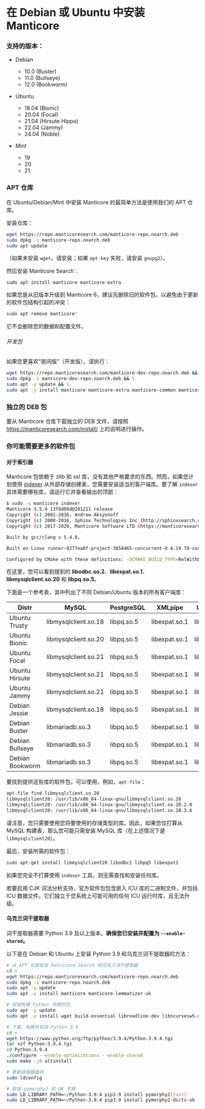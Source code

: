 # 在 Debian 或 Ubuntu 中安装 Manticore

### 支持的版本：

* Debian
  * 10.0 (Buster)
  * 11.0 (Bullseye)
  * 12.0 (Bookworm)

* Ubuntu
  * 18.04 (Bionic)
  * 20.04 (Focal)
  * 21.04 (Hirsute Hippo)
  * 22.04 (Jammy)
  * 24.04 (Noble)

* Mint
  * 19
  * 20
  * 21

### APT 仓库
在 Ubuntu/Debian/Mint 中安装 Manticore 的最简单方法是使用我们的 APT 仓库。

安装仓库：
```bash
wget https://repo.manticoresearch.com/manticore-repo.noarch.deb
sudo dpkg -i manticore-repo.noarch.deb
sudo apt update
```
（如果未安装 `wget`，请安装；如果 `apt-key` 失败，请安装 `gnupg2`）。

然后安装 Manticore Search：
```
sudo apt install manticore manticore-extra
```

如果您是从旧版本升级到 Manticore 6，建议先删除旧的软件包，以避免由于更新的软件包结构引起的冲突：

```bash
sudo apt remove manticore*
```

它不会删除您的数据和配置文件。

###### 开发包
如果您更喜欢“夜间版”（开发版），请执行：
```bash
wget https://repo.manticoresearch.com/manticore-dev-repo.noarch.deb && \
sudo dpkg -i manticore-dev-repo.noarch.deb && \
sudo apt -y update && \
sudo apt -y install manticore manticore-extra manticore-common manticore-server manticore-server-core manticore-tools manticore-executor manticore-buddy manticore-backup manticore-columnar-lib manticore-server-core-dbgsym manticore-tools-dbgsym manticore-columnar-lib-dbgsym manticore-icudata-65l manticore-galera manticore-galera-dbgsym manticore-language-packs manticore-load
```

### 独立的 DEB 包
要从 Manticore 仓库下载独立的 DEB 文件，请按照 https://manticoresearch.com/install/ 上的说明进行操作。

### 你可能需要更多的软件包
#### 对于索引器
Manticore 包依赖于 zlib 和 ssl 库，没有其他严格要求的东西。然而，如果您计划使用 [indexer](../Data_creation_and_modification/Adding_data_from_external_storages/Plain_tables_creation.md#Indexer-tool) 从外部存储创建表，您需要安装适当的客户端库。要了解 `indexer` 具体需要哪些库，请运行它并查看输出的顶部：

```bash
$ sudo -u manticore indexer
Manticore 3.5.4 13f8d08d@201211 release
Copyright (c) 2001-2016, Andrew Aksyonoff
Copyright (c) 2008-2016, Sphinx Technologies Inc (http://sphinxsearch.com)
Copyright (c) 2017-2020, Manticore Software LTD (https://manticoresearch.com)

Built by gcc/clang v 5.4.0,

Built on Linux runner-0277ea0f-project-3858465-concurrent-0 4.19.78-coreos #1 SMP Mon Oct 14 22:56:39 -00 2019 x86_64 x86_64 x86_64 GNU/Linux

Configured by CMake with these definitions: -DCMAKE_BUILD_TYPE=RelWithDebInfo -DDISTR_BUILD=xenial -DUSE_SSL=ON -DDL_UNIXODBC=1 -DUNIXODBC_LIB=libodbc.so.2 -DDL_EXPAT=1 -DEXPAT_LIB=libexpat.so.1 -DUSE_LIBICONV=1 -DDL_MYSQL=1 -DMYSQL_LIB=libmysqlclient.so.20 -DDL_PGSQL=1 -DPGSQL_LIB=libpq.so.5 -DLOCALDATADIR=/var/data -DFULL_SHARE_DIR=/usr/share/manticore -DUSE_ICU=1 -DUSE_BISON=ON -DUSE_FLEX=ON -DUSE_SYSLOG=1 -DWITH_EXPAT=1 -DWITH_ICONV=ON -DWITH_MYSQL=1 -DWITH_ODBC=ON -DWITH_POSTGRESQL=1 -DWITH_RE2=1 -DWITH_STEMMER=1 -DWITH_ZLIB=ON -DGALERA_SOVERSION=31 -DSYSCONFDIR=/etc/manticoresearch
```

在这里，您可以看到提到的 **libodbc.so.2**、**libexpat.so.1**、**libmysqlclient.so.20** 和 **libpq.so.5**。

下面是一个参考表，其中列出了不同 Debian/Ubuntu 版本的所有客户端库：

| Distr | MySQL | PostgreSQL | XMLpipe | UnixODBC |
| - | - | - | - | - |
| Ubuntu Trusty | libmysqlclient.so.18 | libpq.so.5 | libexpat.so.1 | libodbc.so.1 |
| Ubuntu Bionic | libmysqlclient.so.20 | libpq.so.5 | libexpat.so.1 | libodbc.so.2 |
| Ubuntu Focal | libmysqlclient.so.21 | libpq.so.5 | libexpat.so.1 | libodbc.so.2 |
| Ubuntu Hirsute | libmysqlclient.so.21 | libpq.so.5 | libexpat.so.1 | libodbc.so.2 |
| Ubuntu Jammy | libmysqlclient.so.21 | libpq.so.5 | libexpat.so.1 | libodbc.so.2 |
| Debian Jessie | libmysqlclient.so.18 | libpq.so.5 | libexpat.so.1 | libodbc.so.2 |
| Debian Buster | libmariadb.so.3 | libpq.so.5 | libexpat.so.1 | libodbc.so.2 |
| Debian Bullseye | libmariadb.so.3 | libpq.so.5 | libexpat.so.1 | libodbc.so.2 |
| Debian Bookworm | libmariadb.so.3 | libpq.so.5 | libexpat.so.1 | libodbc.so.2 |

要找到提供这些库的软件包，可以使用，例如，`apt-file`：

```bash
apt-file find libmysqlclient.so.20
libmysqlclient20: /usr/lib/x86_64-linux-gnu/libmysqlclient.so.20
libmysqlclient20: /usr/lib/x86_64-linux-gnu/libmysqlclient.so.20.2.0
libmysqlclient20: /usr/lib/x86_64-linux-gnu/libmysqlclient.so.20.3.6
```

请注意，您只需要使用您将要使用的存储类型的库。因此，如果您仅打算从 MySQL 构建表，那么您可能只需安装 MySQL 库（在上述情况下是 `libmysqlclient20`）。

最后，安装所需的软件包：

```bash
sudo apt-get install libmysqlclient20 libodbc1 libpq5 libexpat1
```

如果您完全不打算使用 `indexer` 工具，则无需查找和安装任何库。

若要启用 CJK 词法分析支持，官方软件包包含嵌入 ICU 库的二进制文件，并包括 ICU 数据文件。它们独立于您系统上可能可用的任何 ICU 运行时库，且无法升级。

#### 乌克兰词干提取器
词干提取器需要 Python 3.9 及以上版本。**确保您已安装并配置为 `--enable-shared`。**

以下是在 Debian 和 Ubuntu 上安装 Python 3.9 和乌克兰词干提取器的方法：

```bash
# 从 APT 仓库安装 Manticore Search 和乌克兰词干提取器
cd ~
wget https://repo.manticoresearch.com/manticore-repo.noarch.deb
sudo dpkg -i manticore-repo.noarch.deb
sudo apt -y update
sudo apt -y install manticore manticore-lemmatizer-uk

# 安装构建 Python 所需的包
sudo apt -y update
sudo apt -y install wget build-essential libreadline-dev libncursesw5-dev libssl-dev libsqlite3-dev tk-dev libgdbm-dev libc6-dev libbz2-dev libffi-dev zlib1g-dev

# 下载、构建并安装 Python 3.9
cd ~
wget https://www.python.org/ftp/python/3.9.4/Python-3.9.4.tgz
tar xzf Python-3.9.4.tgz
cd Python-3.9.4
./configure --enable-optimizations --enable-shared
sudo make -j8 altinstall

# 更新链接器缓存
sudo ldconfig

# 安装 pymorphy2 和 UK 字典
sudo LD_LIBRARY_PATH=~/Python-3.9.4 pip3.9 install pymorphy2[fast]
sudo LD_LIBRARY_PATH=~/Python-3.9.4 pip3.9 install pymorphy2-dicts-uk
```
<!-- proofread -->

